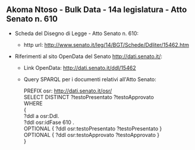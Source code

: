## Akoma Ntoso - Bulk Data - 14a legislatura - Atto Senato n. 610 ##

* Scheda del Disegno di Legge - Atto Senato n. 610:
	* http url: http://www.senato.it/leg/14/BGT/Schede/Ddliter/15462.htm

* Riferimenti al sito OpenData del Senato http://dati.senato.it/:
	* Link OpenData: http://dati.senato.it/ddl/15462
	* Query SPARQL per i documenti relativi all'Atto Senato:

        PREFIX osr: <http://dati.senato.it/osr/>  
		SELECT DISTINCT ?testoPresentato ?testoApprovato  
		WHERE  
		{  
		    ?ddl a osr:Ddl.  
		    ?ddl osr:idFase 610 .  
		    OPTIONAL { ?ddl osr:testoPresentato ?testoPresentato }  
		    OPTIONAL { ?ddl osr:testoApprovato ?testoApprovato }  
		}
		